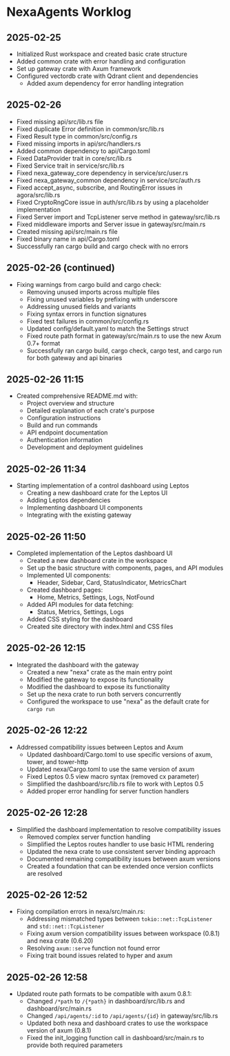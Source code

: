 # NexaAgents Worklog

## 2025-02-25

- Initialized Rust workspace and created basic crate structure
- Added common crate with error handling and configuration
- Set up gateway crate with Axum framework
- Configured vectordb crate with Qdrant client and dependencies
  - Added axum dependency for error handling integration

## 2025-02-26

- Fixed missing api/src/lib.rs file
- Fixed duplicate Error definition in common/src/lib.rs
- Fixed Result type in common/src/config.rs
- Fixed missing imports in api/src/handlers.rs
- Added common dependency to api/Cargo.toml
- Fixed DataProvider trait in core/src/lib.rs
- Fixed Service trait in service/src/lib.rs
- Fixed nexa_gateway_core dependency in service/src/user.rs
- Fixed nexa_gateway_common dependency in service/src/auth.rs
- Fixed accept_async, subscribe, and RoutingError issues in agora/src/lib.rs
- Fixed CryptoRngCore issue in auth/src/lib.rs by using a placeholder implementation
- Fixed Server import and TcpListener serve method in gateway/src/lib.rs
- Fixed middleware imports and Server issue in gateway/src/main.rs
- Created missing api/src/main.rs file
- Fixed binary name in api/Cargo.toml
- Successfully ran cargo build and cargo check with no errors

## 2025-02-26 (continued)

- Fixing warnings from cargo build and cargo check:
  - Removing unused imports across multiple files
  - Fixing unused variables by prefixing with underscore
  - Addressing unused fields and variants
  - Fixing syntax errors in function signatures
  - Fixed test failures in common/src/config.rs
  - Updated config/default.yaml to match the Settings struct
  - Fixed route path format in gateway/src/main.rs to use the new Axum 0.7+ format
  - Successfully ran cargo build, cargo check, cargo test, and cargo run for both gateway and api binaries

## 2025-02-26 11:15

- Created comprehensive README.md with:
  - Project overview and structure
  - Detailed explanation of each crate's purpose
  - Configuration instructions
  - Build and run commands
  - API endpoint documentation
  - Authentication information
  - Development and deployment guidelines

## 2025-02-26 11:34

- Starting implementation of a control dashboard using Leptos
  - Creating a new dashboard crate for the Leptos UI
  - Adding Leptos dependencies
  - Implementing dashboard UI components
  - Integrating with the existing gateway

## 2025-02-26 11:50

- Completed implementation of the Leptos dashboard UI
  - Created a new dashboard crate in the workspace
  - Set up the basic structure with components, pages, and API modules
  - Implemented UI components:
    - Header, Sidebar, Card, StatusIndicator, MetricsChart
  - Created dashboard pages:
    - Home, Metrics, Settings, Logs, NotFound
  - Added API modules for data fetching:
    - Status, Metrics, Settings, Logs
  - Added CSS styling for the dashboard
  - Created site directory with index.html and CSS files

## 2025-02-26 12:15

- Integrated the dashboard with the gateway
  - Created a new "nexa" crate as the main entry point
  - Modified the gateway to expose its functionality
  - Modified the dashboard to expose its functionality
  - Set up the nexa crate to run both servers concurrently
  - Configured the workspace to use "nexa" as the default crate for `cargo run`

## 2025-02-26 12:22

- Addressed compatibility issues between Leptos and Axum
  - Updated dashboard/Cargo.toml to use specific versions of axum, tower, and tower-http
  - Updated nexa/Cargo.toml to use the same version of axum
  - Fixed Leptos 0.5 view macro syntax (removed cx parameter)
  - Simplified the dashboard/src/lib.rs file to work with Leptos 0.5
  - Added proper error handling for server function handlers

## 2025-02-26 12:28

- Simplified the dashboard implementation to resolve compatibility issues
  - Removed complex server function handling
  - Simplified the Leptos routes handler to use basic HTML rendering
  - Updated the nexa crate to use consistent server binding approach
  - Documented remaining compatibility issues between axum versions
  - Created a foundation that can be extended once version conflicts are resolved

## 2025-02-26 12:52

- Fixing compilation errors in nexa/src/main.rs:
  - Addressing mismatched types between `tokio::net::TcpListener` and `std::net::TcpListener`
  - Fixing axum version compatibility issues between workspace (0.8.1) and nexa crate (0.6.20)
  - Resolving `axum::serve` function not found error
  - Fixing trait bound issues related to hyper and axum

## 2025-02-26 12:58

- Updated route path formats to be compatible with axum 0.8.1:
  - Changed `/*path` to `/{*path}` in dashboard/src/lib.rs and dashboard/src/main.rs
  - Changed `/api/agents/:id` to `/api/agents/{id}` in gateway/src/lib.rs
  - Updated both nexa and dashboard crates to use the workspace version of axum (0.8.1)
  - Fixed the init_logging function call in dashboard/src/main.rs to provide both required parameters
